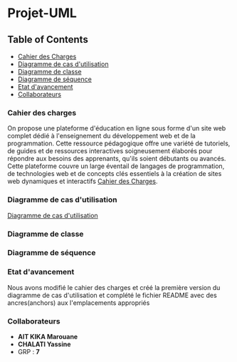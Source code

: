 # Projet-UML

## Table of Contents
- [Cahier des Charges](#cahier-des-charges)
- [Diagramme de cas d'utilisation](#use-case)
- [Diagramme de classe](#class)
- [Diagramme de séquence](#sequence)
- [Etat d'avancement](#etat-davancement)
- [Collaborateurs](#Collaborateurs)

### <a name="cahier-des-charges"></a> Cahier des charges

On propose une plateforme d'éducation en ligne sous forme d'un site web complet dédié à l'enseignement du 
développement web et de la programmation. Cette ressource pédagogique offre une variété de 
tutoriels, de guides et de ressources interactives soigneusement élaborés pour répondre aux 
besoins des apprenants, qu'ils soient débutants ou avancés. Cette plateforme couvre un large 
éventail de langages de programmation, de technologies web et de concepts clés essentiels à la 
création de sites web dynamiques et interactifs [Cahier des Charges](https://github.com/Marouane124/Projet-UML/blob/e5ebaa868576db7853c38adf07c8265fa019e7e4/Cahier%20des%20charges.pdf).

### <a name="use-case"></a> Diagramme de cas d'utilisation
[Diagramme de cas d'utilisation](https://github.com/Marouane124/Projet-UML/blob/main/Diagrammes/Use%20case%20diagramme.jpeg)
### <a name="class"></a> Diagramme de classe
### <a name="sequence"></a> Diagramme de séquence
### <a name="etat-davancement"></a> Etat d'avancement
Nous avons modifié le cahier des charges et créé la première version du diagramme de cas d'utilisation et complété le fichier README avec des ancres(anchors) aux l'emplacements appropriés
### <a name="Collaborateurs"></a> Collaborateurs
- **AIT KIKA Marouane**
- **CHALATI Yassine**
- GRP : **7**
  
